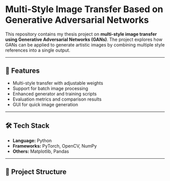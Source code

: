 # Multi-Style Image Transfer Based on Generative Adversarial Networks

This repository contains my thesis project on **multi-style image transfer using Generative Adversarial Networks (GANs)**. The project explores how GANs can be applied to generate artistic images by combining multiple style references into a single output.

---

## 🚀 Features
- Multi-style transfer with adjustable weights
- Support for batch image processing
- Enhanced generator and training scripts
- Evaluation metrics and comparison results
- GUI for quick image generation

---

## 🛠️ Tech Stack
- **Language:** Python
- **Frameworks:** PyTorch, OpenCV, NumPy
- **Others:** Matplotlib, Pandas

---

## 📂 Project Structure

